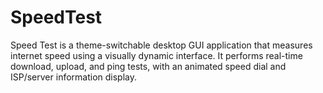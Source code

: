 # SpeedTest
Speed Test is a theme-switchable desktop GUI application that measures internet speed using a visually dynamic interface. It performs real-time download, upload, and ping tests, with an animated speed dial and ISP/server information display.
